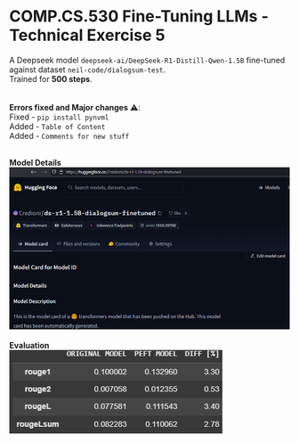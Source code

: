 # COMP.CS.530 Fine-Tuning LLMs - Technical Exercise 5

A Deepseek model `deepseek-ai/DeepSeek-R1-Distill-Qwen-1.5B` fine-tuned against dataset `neil-code/dialogsum-test`.\
Trained for **500 steps**.\
\
\
**Errors fixed and Major changes** ⚠️:\
Fixed - `pip install pynvml`\
Added - `Table of Content`\
Added - `Comments for new stuff`

\
**Model Details**\
![screenshot](hf_model_card.png)
\
\
**Evaluation**\
![screenshot](peft_performance.png)